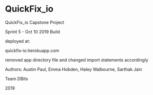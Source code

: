 # QuickFix_io

QuickFix_io Capstone Project

Sprint 5 - Oct 10 2019 Build

deployed at:

quickfix-io.herokuapp.com

removed app directory file and changed
import statements accordingly 


Authors:
Austin Paul, Emma Hobden, 
Haley Walbourne, Sarthak Jain

Team DBits

2019 

